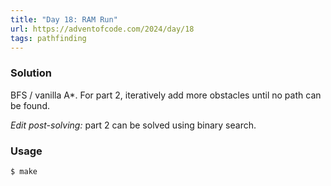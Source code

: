 ```yaml
---
title: "Day 18: RAM Run"
url: https://adventofcode.com/2024/day/18
tags: pathfinding
---
```


### Solution
BFS / vanilla A*. For part 2, iteratively add more obstacles until no path can be found.

*Edit post-solving:* part 2 can be solved using binary search.

### Usage
```
$ make
```
